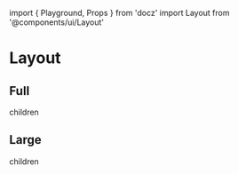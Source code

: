 import { Playground, Props } from 'docz'
import Layout from '@components/ui/Layout'

# Layout

<Props of={Layout} />

## Full

<Playground>
    <Layout>
        children
    </Layout>
</Playground>

## Large

<Playground>
    <Layout width='large'>
        children
    </Layout>
</Playground>

